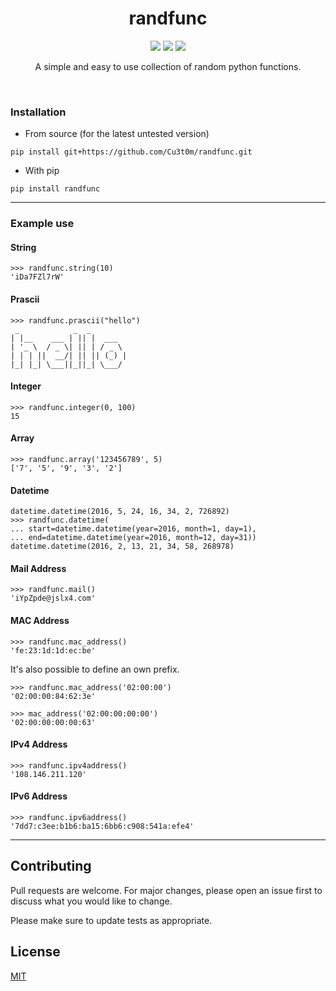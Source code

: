 <div>
  <h1 align='center'>
    randfunc
  </h1>
</div>
<div>
  <p align='center'>
    <img src=https://img.shields.io/pypi/dm/randfunc?color=success&label=PyPi%20Downloads&style=flat-square>
    <img src=https://img.shields.io/badge/Stable_Version-0.0.2-informational>
    <img src=https://img.shields.io/badge/Development_Version-0.0.4-informational>
  </p>
  <p align='center'>
    A simple and easy to use collection of random python functions.
  </p>
</div>
<br>

### Installation
- From source (for the latest untested version)
```
pip install git+https://github.com/Cu3t0m/randfunc.git
```
- With pip
```
pip install randfunc
```
-----------------------
### Example use

#### String
```
>>> randfunc.string(10)
'iDa7FZl7rW'
```
#### Prascii
```
>>> randfunc.prascii("hello")
 _            _  _        
| |__    ___ | || |  ___  
| '_ \  / _ \| || | / _ \ 
| | | ||  __/| || || (_) |
|_| |_| \___||_||_| \___/ 
```
#### Integer
```
>>> randfunc.integer(0, 100)
15
```
#### Array
```
>>> randfunc.array('123456789', 5)
['7', '5', '9', '3', '2']
```
#### Datetime
```
datetime.datetime(2016, 5, 24, 16, 34, 2, 726892)
>>> randfunc.datetime(
... start=datetime.datetime(year=2016, month=1, day=1),
... end=datetime.datetime(year=2016, month=12, day=31))
datetime.datetime(2016, 2, 13, 21, 34, 58, 268978)
```

#### Mail Address
```
>>> randfunc.mail()
'iYpZpde@jslx4.com'
```

#### MAC Address
```
>>> randfunc.mac_address()
'fe:23:1d:1d:ec:be'
```
It's also possible to define an own prefix.
```
>>> randfunc.mac_address('02:00:00')
'02:00:00:84:62:3e'

>>> mac_address('02:00:00:00:00')
'02:00:00:00:00:63'
```

#### IPv4 Address
```
>>> randfunc.ipv4address()
'108.146.211.120'
```

#### IPv6 Address
```
>>> randfunc.ipv6address()
'7dd7:c3ee:b1b6:ba15:6bb6:c908:541a:efe4'
```

----------------------------
Contributing
----------------------------

Pull requests are welcome. For major changes, please open an issue first to discuss what you would like to change.

Please make sure to update tests as appropriate.

## License
[MIT](https://choosealicense.com/licenses/mit/)